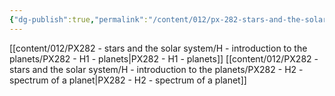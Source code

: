 ```yaml
---
{"dg-publish":true,"permalink":"/content/012/px-282-stars-and-the-solar-system/h-introduction-to-the-planets/h-introduction-to-the-planets/","noteIcon":"1","created":"2025-01-10T11:23:10.170+00:00","updated":"2025-01-10T11:50:14.895+00:00"}
---
```


[[content/012/PX282 - stars and the solar system/H - introduction to the planets/PX282 - H1 - planets\|PX282 - H1 - planets]]
[[content/012/PX282 - stars and the solar system/H - introduction to the planets/PX282 - H2 - spectrum of a planet\|PX282 - H2 - spectrum of a planet]]
